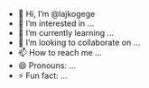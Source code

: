 - 👋 Hi, I’m @lajkogege
- 👀 I’m interested in ...
- 🌱 I’m currently learning ...
- 💞️ I’m looking to collaborate on ...
- 📫 How to reach me ...
- 😄 Pronouns: ...
- ⚡ Fun fact: ...

<!---
lajkogege/lajkogege is a ✨ special ✨ repository because its `README.md` (this file) appears on your GitHub profile.
You can click the Preview link to take a look at your changes.
--->
